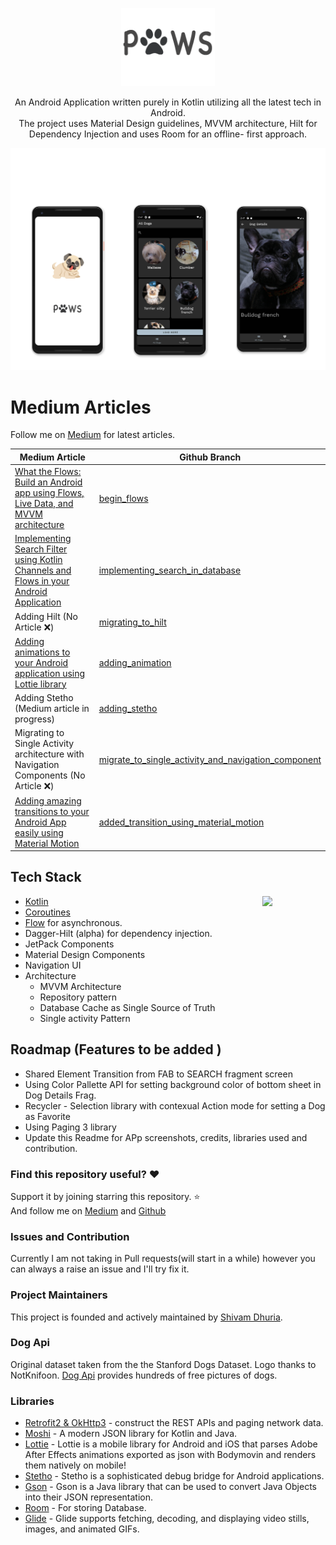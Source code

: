 <p align="center">
<img src="./previews/logo.png" width="150">
</p>

<p align="center">
An Android Application written purely in Kotlin utilizing all the latest tech in Android. <br> The project uses Material Design guidelines,  MVVM architecture, Hilt for Dependency Injection and uses Room for an offline- first approach.
  </p>

<p align="center">
<img src="./previews/introCompressed.jpg" width="700">
</p>

# Medium Articles 
Follow me on [Medium](https://medium.com/@shivamdhuria) for latest articles.

  | Medium Article  | Github Branch|
| ------ | ------ |
| [What the Flows: Build an Android app using Flows, Live Data, and MVVM architecture](https://proandroiddev.com/what-the-flows-build-an-android-app-using-flows-and-live-data-using-mvvm-architecture-4d3ab807b4dd) | [begin_flows](https://github.com/Shivamdhuria/flows_guide/tree/begin_flows) |
| [Implementing Search Filter using Kotlin Channels and Flows in your Android Application](https://medium.com/@shivamdhuria/implementing-search-filter-using-kotlin-channels-and-flows-in-your-android-application-df7c96e58b19)  | [implementing_search_in_database](https://github.com/Shivamdhuria/flows_guide/tree/implementing_search_in_database)|
| Adding Hilt (No Article ❌) | [migrating_to_hilt](https://github.com/Shivamdhuria/flows_guide/tree/migrating_to_hilt) |
| [Adding animations to your Android application using Lottie library](https://medium.com/@shivamdhuria/adding-animations-to-your-android-application-using-lottie-library-fa2d7197e23b) | [adding_animation](https://github.com/Shivamdhuria/flows_guide/tree/add_animation_final) |
| Adding Stetho (Medium article in progress) | [adding_stetho](https://github.com/Shivamdhuria/flows_guide/tree/adding_stetho) |
| Migrating to Single Activity architecture with Navigation Components (No Article ❌) | [migrate_to_single_activity_and_navigation_component](https://github.com/Shivamdhuria/flows_guide/tree/migrate_to_single_activity_and_navigation_component) |
| [Adding amazing transitions to your Android App easily using Material Motion](https://medium.com/@shivamdhuria/adding-amazing-transitions-to-your-android-app-easily-using-material-motion-f0cd92463b39) | [added_transition_using_material_motion](https://github.com/Shivamdhuria/flows_guide/tree/added_transition_using_material_motion) |


## Tech Stack
<img src="/previews/transition.gif" align="right" width="20%"/>

- [Kotlin](https://kotlinlang.org/)  
- [Coroutines](https://github.com/Kotlin/kotlinx.coroutines)  
- [Flow](https://kotlin.github.io/kotlinx.coroutines/kotlinx-coroutines-core/kotlinx.coroutines.flow/) for asynchronous.
- Dagger-Hilt (alpha) for dependency injection.
- JetPack Components
- Material Design Components
- Navigation UI
- Architecture
  - MVVM Architecture 
  - Repository pattern
  - Database Cache as Single Source of Truth
  - Single activity Pattern
  
  
## Roadmap (Features to be added )
  - Shared Element Transition from FAB to SEARCH fragment screen
  - Using Color Pallette API for setting background color of bottom sheet in Dog Details Frag.
  - Recycler - Selection library with contexual Action mode for setting a Dog as Favorite
  - Using Paging 3 library 
  - Update this Readme for APp screenshots, credits, libraries used and contribution.
  
  
### Find this repository useful? :heart:
Support it by joining starring this repository. :star: <br>
And follow me on [Medium](https://medium.com/@shivamdhuria) and [Github](https://github.com/Shivamdhuria?tab=repositories)
  
  
### Issues and Contribution
Currently I am not taking in Pull requests(will start in a while) however you can always a raise an issue and I'll try fix it.


### Project Maintainers
This project is founded and actively maintained by [Shivam Dhuria](https://github.com/Shivamdhuria).


### Dog Api
Original dataset taken from the the Stanford Dogs Dataset. Logo thanks to NotKnifoon.
[Dog Api](https://dog.ceo/dog-api/about) provides hundreds of free pictures of dogs.
  
### Libraries
- [Retrofit2 & OkHttp3](https://github.com/square/retrofit) - construct the REST APIs and paging network data.
- [Moshi](https://github.com/square/moshi/) - A modern JSON library for Kotlin and Java.
- [Lottie](https://github.com/airbnb/lottie-android) - Lottie is a mobile library for Android and iOS that parses Adobe After Effects animations exported as json with Bodymovin and renders them natively on mobile!
- [Stetho](https://github.com/facebook/stetho) - Stetho is a sophisticated debug bridge for Android applications.
- [Gson](https://github.com/google/gson) - Gson is a Java library that can be used to convert Java Objects into their JSON representation.
- [Room](https://developer.android.com/topic/libraries/architecture/room) - For storing Database.
- [Glide](https://github.com/bumptech/glide) - Glide supports fetching, decoding, and displaying video stills, images, and animated GIFs.


